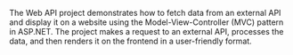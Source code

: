The Web API project demonstrates how to fetch data from an external API and display it on a website using the Model-View-Controller (MVC) pattern in ASP.NET.
The project makes a request to an external API, processes the data, and then renders it on the frontend in a user-friendly format.
